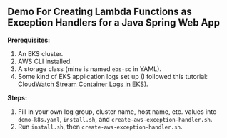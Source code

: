 ## Demo For Creating Lambda Functions as Exception Handlers for a Java Spring Web App

**Prerequisites:**
1. An EKS cluster.
2. AWS CLI installed.
3. A storage class (mine is named `ebs-sc` in YAML).
4. Some kind of EKS application logs set up (I followed this tutorial: [CloudWatch Stream Container Logs in EKS](https://repost.aws/knowledge-center/cloudwatch-stream-container-logs-eks)).

**Steps:**
1. Fill in your own log group, cluster name, host name, etc. values into `demo-k8s.yaml`, `install.sh`, and `create-aws-exception-handler.sh`.
2. Run `install.sh`, then `create-aws-exception-handler.sh`.
